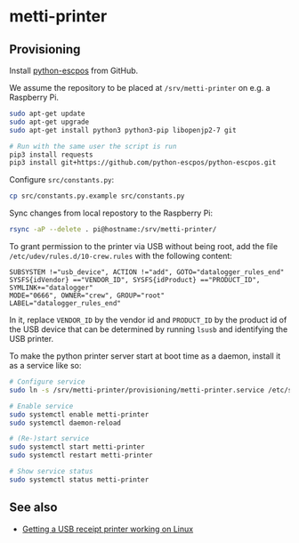 
# metti-printer

## Provisioning

Install [python-escpos](https://github.com/python-escpos/python-escpos) from GitHub.

We assume the repository to be placed at `/srv/metti-printer` on e.g. a Raspberry Pi.

```bash
sudo apt-get update
sudo apt-get upgrade
sudo apt-get install python3 python3-pip libopenjp2-7 git

# Run with the same user the script is run
pip3 install requests
pip3 install git+https://github.com/python-escpos/python-escpos.git
```

Configure `src/constants.py`:

```bash
cp src/constants.py.example src/constants.py
```

Sync changes from local repostory to the Raspberry Pi:

```bash
rsync -aP --delete . pi@hostname:/srv/metti-printer/
```

To grant permission to the printer via USB without being root, add the file `/etc/udev/rules.d/10-crew.rules` with the following content:

```text
SUBSYSTEM !="usb_device", ACTION !="add", GOTO="datalogger_rules_end"
SYSFS{idVendor} =="VENDOR_ID", SYSFS{idProduct} =="PRODUCT_ID", SYMLINK+="datalogger"
MODE="0666", OWNER="crew", GROUP="root"
LABEL="datalogger_rules_end"
```

In it, replace `VENDOR_ID` by the vendor id and `PRODUCT_ID` by the product id of the USB device that can be determined by running `lsusb` and identifying the USB printer.

To make the python printer server start at boot time as a daemon, install it as a service like so:

```bash
# Configure service
sudo ln -s /srv/metti-printer/provisioning/metti-printer.service /etc/systemd/system/metti-printer.service

# Enable service
sudo systemctl enable metti-printer
sudo systemctl daemon-reload

# (Re-)start service
sudo systemctl start metti-printer
sudo systemctl restart metti-printer

# Show service status
sudo systemctl status metti-printer
```

## See also

- [Getting a USB receipt printer working on Linux](https://mike42.me/blog/2015-03-getting-a-usb-receipt-printer-working-on-linux)
